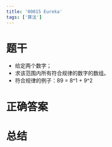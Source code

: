 ```yaml
---
title: '00015 Eureka'
tags: ['算法']
---
```


# 题干


- 给定两个数字；
- 求该范围内所有符合规律的数字的数组。
- 符合规律的例子：89 = 8^1 + 9^2

# 正确答案



# 总结


<script>
  function func(start, end) {
    const isEureka = num => {
      const arr = num.toString().split('').map(Number)
      const res = arr.reduce((sum, x, index) => sum + x ** (index + 1))
      return res === num
    }
    const result = []
    for (let i = start; i <= end; i++) {
      if (isEureka(i)) {
        result.push(i)
      }
    }
    return result
  }
  console.log(func(0, 1000))
  
</script>